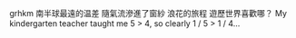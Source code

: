grhkm
南半球最遠的温差
隨氣流滲進了窗紗
浪花的旅程 遊歷世界喜歡哪？
My kindergarten teacher taught me 5 > 4, so clearly 1 / 5 > 1 / 4...
